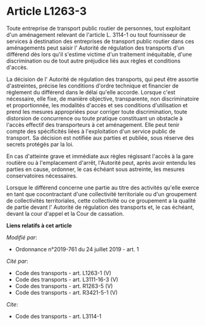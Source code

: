 # Article L1263-3

Toute entreprise de transport public routier de personnes, tout exploitant d'un aménagement relevant de l'article L. 3114-1
ou tout fournisseur de services à destination des entreprises de transport public routier dans ces aménagements peut saisir
l'       Autorité de régulation des transports d'un différend dès lors qu'il s'estime victime d'un traitement inéquitable,
d'une discrimination ou de tout autre préjudice liés aux règles et conditions d'accès. 

La décision de l'       Autorité de régulation des transports, qui peut être assortie d'astreintes, précise les conditions
d'ordre technique et financier de règlement du différend dans le délai qu'elle accorde. Lorsque c'est nécessaire, elle fixe,
de manière objective, transparente, non discriminatoire et proportionnée, les modalités d'accès et ses conditions
d'utilisation et prend les mesures appropriées pour corriger toute discrimination, toute distorsion de concurrence ou toute
pratique constituant un obstacle à l'accès effectif des transporteurs à cet aménagement. Elle peut tenir compte des
spécificités liées à l'exploitation d'un service public de transport. Sa décision est notifiée aux parties et publiée, sous
réserve des secrets protégés par la loi. 

En cas d'atteinte grave et immédiate aux règles régissant l'accès à la gare routière ou à l'emplacement d'arrêt, l'Autorité
peut, après avoir entendu les parties en cause, ordonner, le cas échéant sous astreinte, les mesures conservatoires
nécessaires. 

Lorsque le différend concerne une partie au titre des activités qu'elle exerce en tant que cocontractant d'une collectivité
territoriale ou d'un groupement de collectivités territoriales, cette collectivité ou ce groupement a la qualité de partie
devant l'       Autorité de régulation des transports et, le cas échéant, devant la cour d'appel et la Cour de cassation.

**Liens relatifs à cet article**

_Modifié par_:

  - Ordonnance n°2019-761 du 24 juillet 2019 - art. 1

_Cité par_:

  - Code des transports - art. L1263-1 (V)
  - Code des transports - art. L3111-16-3 (V)
  - Code des transports - art. R1263-5 (V)
  - Code des transports - art. R3421-5-1 (V)

_Cite_:

  - Code des transports - art. L3114-1
